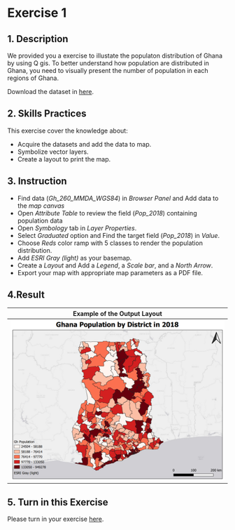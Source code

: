 # Exercise 1

## 1. Description

We provided you a exercise to illustate the populaton distribution of Ghana by using Q gis. To better understand how population are distributed in Ghana, you need to visually present the number of population in each regions of Ghana.

Download the dataset in [here](). 

## 2. Skills Practices

This exercise cover the knowledge about:

- Acquire the datasets and add the data to map.
- Symbolize vector layers.
- Create a layout to print the map.

## 3. Instruction

- Find data (_Gh_260_MMDA_WGS84_) in _Browser Panel_ and Add data to the _map canvas_
- Open _Attribute Table_ to review the field (_Pop_2018_) containing population data
- Open _Symbology_ tab in _Layer Properties_.
- Select _Graduated_ option and Find the target field (_Pop_2018_) in _Value_.
- Choose _Reds_ color ramp with 5 classes to render the population distribution.
- Add _ESRI Gray (light)_ as your basemap.
- Create a _Layout_ and Add a _Legend_, a _Scale bar_, and a _North Arrow_.
- Export your map with appropriate map parameters as a PDF file.

## 4.Result

|               Example of the Output Layout           |
|:-------------------------------------------------:|
| ![MyMap](../../../images/Export_ur_own_map/MyMap.png) |

## 5. Turn in this Exercise

Please turn in your exercise [here](https://github.com/SERVIR-WA/GALUP/issues/new?assignees=&labels=submission+w1m1&template=exercise-submission-template.md&title=EXERCISE+1+%5Breplace+with+your+name%5D).
